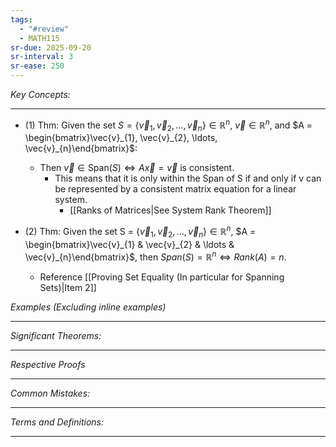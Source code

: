 ```yaml
---
tags:
  - "#review"
  - MATH115
sr-due: 2025-09-20
sr-interval: 3
sr-ease: 250
---
```

*Key Concepts:*
___

- (1) Thm: Given the set $S = \{\vec{v}_{1}, \vec{v}_{2}, \ldots, \vec{v}_{n} \} \in \mathbb{R}^n$, $\vec{v} \in \mathbb{R}^n$, and $A = \begin{bmatrix}\vec{v}_{1}, \vec{v}_{2}, \ldots, \vec{v}_{n}\end{bmatrix}$:
	- Then $\vec{v} \in \mathrm{Span}(S) \iff A\vec{x} = \vec{v}$ is consistent. 
		- This means that it is only within the Span of S if and only if v can be represented by a consistent matrix equation for a linear system.
			- [[Ranks of Matrices|See System Rank Theorem]]

- (2) Thm: Given the set S = $\{\vec{v}_{1}, \vec{v}_{2}, \ldots, \vec{v}_{n}\} \in \mathbb{R}^n$, $A = \begin{bmatrix}\vec{v}_{1} & \vec{v}_{2} & \ldots & \vec{v}_{n}\end{bmatrix}$, then $Span(S) = \mathbb{R}^n \iff Rank(A) = n$. 
	- Reference [[Proving Set Equality (In particular for Spanning Sets)|Item 2]]

*Examples (Excluding inline examples)* 
___

*Significant Theorems:*
___

*Respective Proofs*
___

*Common Mistakes:*
___

*Terms and Definitions:*
___

